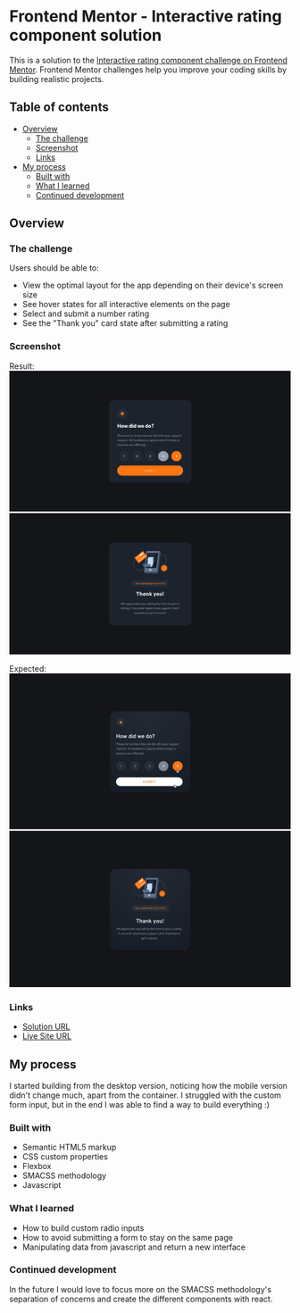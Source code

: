 # Frontend Mentor - Interactive rating component solution

This is a solution to the [Interactive rating component challenge on Frontend Mentor](https://www.frontendmentor.io/challenges/interactive-rating-component-koxpeBUmI). Frontend Mentor challenges help you improve your coding skills by building realistic projects. 

## Table of contents

- [Overview](#overview)
  - [The challenge](#the-challenge)
  - [Screenshot](#screenshot)
  - [Links](#links)
- [My process](#my-process)
  - [Built with](#built-with)
  - [What I learned](#what-i-learned)
  - [Continued development](#continued-development)

## Overview

### The challenge

Users should be able to:

- View the optimal layout for the app depending on their device's screen size
- See hover states for all interactive elements on the page
- Select and submit a number rating
- See the "Thank you" card state after submitting a rating

### Screenshot

Result:
![](./docs/rating-card.png)
![](./docs/thankyou-card.png)

Expected:
![](./Assignment/active-states.jpg)
![](./Assignment/desktop-thank-you-state.jpg)

### Links

- [Solution URL](https://your-solution-url.com)
- [Live Site URL](https://your-live-site-url.com)

## My process
I started building from the desktop version, noticing how the mobile version didn't change much, apart from the container.
I struggled with the custom form input, but in the end I was able to find a way to build everything :)

### Built with

- Semantic HTML5 markup
- CSS custom properties
- Flexbox
- SMACSS methodology
- Javascript

### What I learned

- How to build custom radio inputs
- How to avoid submitting a form to stay on the same page
- Manipulating data from javascript and return a new interface

### Continued development

In the future I would love to focus more on the SMACSS methodology's separation of concerns and create the different components with react.

